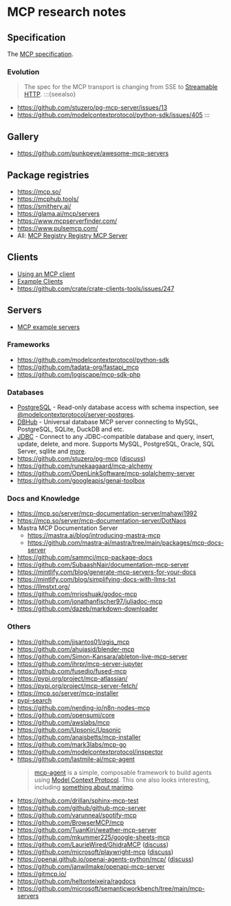 # MCP research notes

## Specification

The [MCP specification](https://spec.modelcontextprotocol.io).

### Evolution

> The spec for the MCP transport is changing from SSE to
> [Streamable HTTP](https://spec.modelcontextprotocol.io/specification/2025-03-26/basic/transports/#streamable-http).
:::{seealso}
- https://github.com/stuzero/pg-mcp-server/issues/13
- https://github.com/modelcontextprotocol/python-sdk/issues/405
:::

## Gallery

- <https://github.com/punkpeye/awesome-mcp-servers>

## Package registries

- <https://mcp.so/>
- <https://mcphub.tools/>
- <https://smithery.ai/>
- <https://glama.ai/mcp/servers>
- <https://www.mcpserverfinder.com/>
- <https://www.pulsemcp.com/>
- All: [MCP Registry Registry MCP Server](https://github.com/mastra-ai/mastra/blob/4af513ca1a8e94354c788e40e900d49fbf1c9f86/packages/mcp-registry-registry/src/registry/registry.ts)

## Clients

- [Using an MCP client](https://github.com/modelcontextprotocol/servers/tree/main#using-an-mcp-client)
- [Example Clients](https://modelcontextprotocol.io/clients)
- https://github.com/crate/crate-clients-tools/issues/247

## Servers

- [MCP example servers](https://modelcontextprotocol.io/examples)

### Frameworks

- https://github.com/modelcontextprotocol/python-sdk
- https://github.com/tadata-org/fastapi_mcp
- https://github.com/logiscape/mcp-sdk-php

### Databases

- [PostgreSQL](https://github.com/modelcontextprotocol/servers/blob/main/src/postgres) - Read-only database access with schema inspection, see [@modelcontextprotocol/server-postgres](https://www.npmjs.com/package/@modelcontextprotocol/server-postgres).
- [DBHub](https://github.com/bytebase/dbhub/) - Universal database MCP server connecting to MySQL, PostgreSQL, SQLite, DuckDB and etc.
- [JDBC](https://github.com/quarkiverse/quarkus-mcp-servers/tree/main/jdbc) - Connect to any JDBC-compatible database and query, insert, update, delete, and more. Supports MySQL, PostgreSQL, Oracle, SQL Server, sqllite and [more](https://github.com/quarkiverse/quarkus-mcp-servers/tree/main/jdbc#supported-jdbc-variants).
- https://github.com/stuzero/pg-mcp ([discuss](https://news.ycombinator.com/item?id=43520953))
- https://github.com/runekaagaard/mcp-alchemy
- https://github.com/OpenLinkSoftware/mcp-sqlalchemy-server
- https://github.com/googleapis/genai-toolbox

### Docs and Knowledge

- https://mcp.so/server/mcp-documentation-server/mahawi1992
- https://mcp.so/server/mcp-documentation-server/DotNaos
- Mastra MCP Documentation Server
  - https://mastra.ai/blog/introducing-mastra-mcp
  - https://github.com/mastra-ai/mastra/tree/main/packages/mcp-docs-server
- https://github.com/sammcj/mcp-package-docs
- https://github.com/SubaashNair/documentation-mcp-server
- https://mintlify.com/blog/generate-mcp-servers-for-your-docs
- https://mintlify.com/blog/simplifying-docs-with-llms-txt
- https://llmstxt.org/
- https://github.com/mrjoshuak/godoc-mcp
- https://github.com/jonathanfischer97/juliadoc-mcp
- https://github.com/dazeb/markdown-downloader

### Others

- https://github.com/jjsantos01/qgis_mcp
- https://github.com/ahujasid/blender-mcp
- https://github.com/Simon-Kansara/ableton-live-mcp-server
- https://github.com/ihrpr/mcp-server-jupyter
- https://github.com/fusedio/fused-mcp
- https://pypi.org/project/mcp-atlassian/
- https://pypi.org/project/mcp-server-fetch/
- https://mcp.so/server/mcp-installer
- [pypi-search](https://github.com/nomicode/cline/tree/main/MCP/pypi-search)
- https://github.com/nerding-io/n8n-nodes-mcp
- https://github.com/opensumi/core
- https://github.com/awslabs/mcp
- https://github.com/Upsonic/Upsonic
- https://github.com/anaisbetts/mcp-installer
- https://github.com/mark3labs/mcp-go
- https://github.com/modelcontextprotocol/inspector
- https://github.com/lastmile-ai/mcp-agent
  > [mcp-agent](https://github.com/lastmile-ai/mcp-agent) is a simple, composable framework to build
  > agents using [Model Context Protocol](https://modelcontextprotocol.io/introduction).
  > This one also looks interesting, including [something about marimo](https://github.com/lastmile-ai/mcp-agent#marimo).
- https://github.com/drillan/sphinx-mcp-test
- https://github.com/github/github-mcp-server
- https://github.com/varunneal/spotify-mcp
- https://github.com/BrowserMCP/mcp
- https://github.com/TuanKiri/weather-mcp-server
- https://github.com/mkummer225/google-sheets-mcp
- https://github.com/LaurieWired/GhidraMCP ([discuss](https://news.ycombinator.com/item?id=43474490))
- https://github.com/microsoft/playwright-mcp ([discuss](https://news.ycombinator.com/item?id=43485740))
- https://openai.github.io/openai-agents-python/mcp/ ([discuss](https://news.ycombinator.com/item?id=43485566))
- https://github.com/janwilmake/openapi-mcp-server
- https://gitmcp.io/
- https://github.com/heltonteixeira/ragdocs
- https://github.com/microsoft/semanticworkbench/tree/main/mcp-servers
